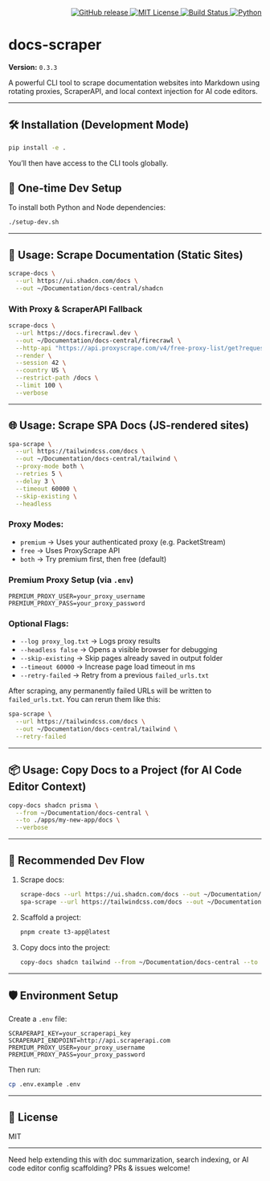 <p align="right">
  <a href="https://github.com/landonfears/docs-scraper/releases">
    <img alt="GitHub release" src="https://img.shields.io/github/v/release/landonfears/docs-scraper?label=version">
  </a>
  <a href="https://github.com/landonfears/docs-scraper/blob/main/LICENSE">
    <img alt="MIT License" src="https://img.shields.io/github/license/landonfears/docs-scraper">
  </a>
  <a href="https://github.com/landonfears/docs-scraper/actions/workflows/release.yml">
    <img alt="Build Status" src="https://github.com/landonfears/docs-scraper/actions/workflows/release.yml/badge.svg">
  </a>
  <a href="https://www.python.org/downloads/">
    <img alt="Python" src="https://img.shields.io/badge/python-3.7%2B-blue.svg">
  </a>
</p>

# docs-scraper

**Version:** `0.3.3`

A powerful CLI tool to scrape documentation websites into Markdown using rotating proxies, ScraperAPI, and local context injection for AI code editors.

---

## 🛠 Installation (Development Mode)

```bash
pip install -e .
```

You’ll then have access to the CLI tools globally.

## 🧰 One-time Dev Setup

To install both Python and Node dependencies:

```bash
./setup-dev.sh
```

---

## 🚀 Usage: Scrape Documentation (Static Sites)

```bash
scrape-docs \
  --url https://ui.shadcn.com/docs \
  --out ~/Documentation/docs-central/shadcn
```

### With Proxy & ScraperAPI Fallback

```bash
scrape-docs \
  --url https://docs.firecrawl.dev \
  --out ~/Documentation/docs-central/firecrawl \
  --http-api "https://api.proxyscrape.com/v4/free-proxy-list/get?request=display_proxies&proxy_format=protocolipport&format=text" \
  --render \
  --session 42 \
  --country US \
  --restrict-path /docs \
  --limit 100 \
  --verbose
```

---

## 🌐 Usage: Scrape SPA Docs (JS-rendered sites)

```bash
spa-scrape \
  --url https://tailwindcss.com/docs \
  --out ~/Documentation/docs-central/tailwind \
  --proxy-mode both \
  --retries 5 \
  --delay 3 \
  --timeout 60000 \
  --skip-existing \
  --headless
```

### Proxy Modes:

- `premium` → Uses your authenticated proxy (e.g. PacketStream)
- `free` → Uses ProxyScrape API
- `both` → Try premium first, then free (default)

### Premium Proxy Setup (via `.env`)

```env
PREMIUM_PROXY_USER=your_proxy_username
PREMIUM_PROXY_PASS=your_proxy_password
```

### Optional Flags:

- `--log proxy_log.txt` → Logs proxy results
- `--headless false` → Opens a visible browser for debugging
- `--skip-existing` → Skip pages already saved in output folder
- `--timeout 60000` → Increase page load timeout in ms
- `--retry-failed` → Retry from a previous `failed_urls.txt`

After scraping, any permanently failed URLs will be written to `failed_urls.txt`.
You can rerun them like this:

```bash
spa-scrape \
  --url https://tailwindcss.com/docs \
  --out ~/Documentation/docs-central/tailwind \
  --retry-failed
```

---

## 📦 Usage: Copy Docs to a Project (for AI Code Editor Context)

```bash
copy-docs shadcn prisma \
  --from ~/Documentation/docs-central \
  --to ./apps/my-new-app/docs \
  --verbose
```

---

## 🧠 Recommended Dev Flow

1. Scrape docs:

   ```bash
   scrape-docs --url https://ui.shadcn.com/docs --out ~/Documentation/docs-central/shadcn
   spa-scrape --url https://tailwindcss.com/docs --out ~/Documentation/docs-central/tailwind
   ```

2. Scaffold a project:

   ```bash
   pnpm create t3-app@latest
   ```

3. Copy docs into the project:
   ```bash
   copy-docs shadcn tailwind --from ~/Documentation/docs-central --to ./apps/my-app/docs
   ```

---

## 🛡 Environment Setup

Create a `.env` file:

```env
SCRAPERAPI_KEY=your_scraperapi_key
SCRAPERAPI_ENDPOINT=http://api.scraperapi.com
PREMIUM_PROXY_USER=your_proxy_username
PREMIUM_PROXY_PASS=your_proxy_password
```

Then run:

```bash
cp .env.example .env
```

---

## 📄 License

MIT

---

Need help extending this with doc summarization, search indexing, or AI code editor config scaffolding? PRs & issues welcome!
